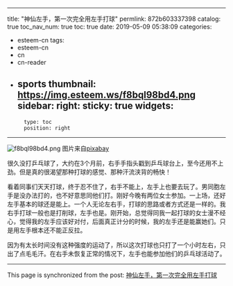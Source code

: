 
---
title: "神仙左手，第一次完全用左手打球"
permlink: 872b603337398
catalog: true
toc_nav_num: true
toc: true
date: 2019-05-09 05:38:09
categories:
- esteem-cn
tags:
- esteem-cn
- cn
- cn-reader
- sports
thumbnail: https://img.esteem.ws/f8bql98bd4.png
sidebar:
    right:
        sticky: true
widgets:
    -
        type: toc
        position: right
---


![f8bql98bd4.png](https://img.esteem.ws/f8bql98bd4.png)
图片来自[pixabay](https://pixabay.com/zh/photos/%E4%B9%92%E4%B9%93%E7%90%83-%E4%B9%92%E4%B9%93-%E8%BF%90%E5%8A%A8-%E6%B8%B8%E6%88%8F-2565145/)

很久没打乒乓球了，大约在3个月前，右手手指头戳到乒乓球台上，至今还用不上劲。但是真的很渴望那种打球的感觉、那种汗流浃背的畅快！

看着同事们天天打球，终于忍不住了，右手不能上，左手上也要去玩了。男同胞左手是没办法打的，也不好意思同他们打。刚好今晚有两位女士参加。一上场，还好左手基本的球还是能上。一个人无论左右手，打球的思路或者方式还是一样的。我右手打球一般也是打削球，左手也是。刚开始，总觉得同我一起打球的女士漫不经心，觉得我的左手应该好对付，后面真正计分的时候，我的左手还是能赢她们。只是用左手根本还不能正反拉。

因为有太长时间没有这种强度的运动了，所以这次打球也只打了一个小时左右，只出了点毛毛汗。在右手未恢复正常的情况下，左手也能参加他们的乒乓球活动了。

- - -

This page is synchronized from the post: [神仙左手，第一次完全用左手打球](https://steemit.com/@m18207319997/872b603337398)
